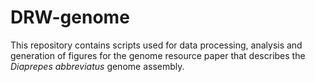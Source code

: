 # DRW-genome
This repository contains scripts used for data processing, analysis and generation of figures for the genome resource paper that describes the <i>Diaprepes abbreviatus</i> genome assembly. 

